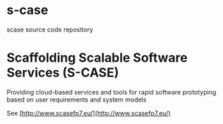 s-case
======

scase source code repository


Scaffolding Scalable Software Services (S-CASE)
=======

Providing cloud-based services and tools for rapid software prototyping
based on user requirements and system models

See [http://www.scasefp7.eu/](http://www.scasefp7.eu/)

